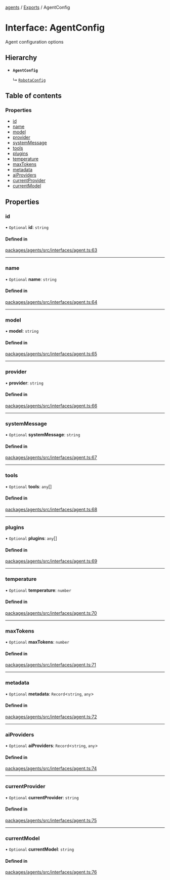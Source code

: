 <!-- 
 ⚠️  AUTO-GENERATED FILE - DO NOT EDIT MANUALLY
 This file is automatically generated by scripts/docs-generator.js
 To make changes, edit the source TypeScript files or update the generator script
-->

[agents](../../) / [Exports](../modules) / AgentConfig

# Interface: AgentConfig

Agent configuration options

## Hierarchy

- **`AgentConfig`**

  ↳ [`RobotaConfig`](RobotaConfig)

## Table of contents

### Properties

- [id](AgentConfig#id)
- [name](AgentConfig#name)
- [model](AgentConfig#model)
- [provider](AgentConfig#provider)
- [systemMessage](AgentConfig#systemmessage)
- [tools](AgentConfig#tools)
- [plugins](AgentConfig#plugins)
- [temperature](AgentConfig#temperature)
- [maxTokens](AgentConfig#maxtokens)
- [metadata](AgentConfig#metadata)
- [aiProviders](AgentConfig#aiproviders)
- [currentProvider](AgentConfig#currentprovider)
- [currentModel](AgentConfig#currentmodel)

## Properties

### id

• `Optional` **id**: `string`

#### Defined in

[packages/agents/src/interfaces/agent.ts:63](https://github.com/woojubb/robota/blob/e1b7b651a85a9b93f075b6523ec8de869e77f12c/packages/agents/src/interfaces/agent.ts#L63)

___

### name

• `Optional` **name**: `string`

#### Defined in

[packages/agents/src/interfaces/agent.ts:64](https://github.com/woojubb/robota/blob/e1b7b651a85a9b93f075b6523ec8de869e77f12c/packages/agents/src/interfaces/agent.ts#L64)

___

### model

• **model**: `string`

#### Defined in

[packages/agents/src/interfaces/agent.ts:65](https://github.com/woojubb/robota/blob/e1b7b651a85a9b93f075b6523ec8de869e77f12c/packages/agents/src/interfaces/agent.ts#L65)

___

### provider

• **provider**: `string`

#### Defined in

[packages/agents/src/interfaces/agent.ts:66](https://github.com/woojubb/robota/blob/e1b7b651a85a9b93f075b6523ec8de869e77f12c/packages/agents/src/interfaces/agent.ts#L66)

___

### systemMessage

• `Optional` **systemMessage**: `string`

#### Defined in

[packages/agents/src/interfaces/agent.ts:67](https://github.com/woojubb/robota/blob/e1b7b651a85a9b93f075b6523ec8de869e77f12c/packages/agents/src/interfaces/agent.ts#L67)

___

### tools

• `Optional` **tools**: `any`[]

#### Defined in

[packages/agents/src/interfaces/agent.ts:68](https://github.com/woojubb/robota/blob/e1b7b651a85a9b93f075b6523ec8de869e77f12c/packages/agents/src/interfaces/agent.ts#L68)

___

### plugins

• `Optional` **plugins**: `any`[]

#### Defined in

[packages/agents/src/interfaces/agent.ts:69](https://github.com/woojubb/robota/blob/e1b7b651a85a9b93f075b6523ec8de869e77f12c/packages/agents/src/interfaces/agent.ts#L69)

___

### temperature

• `Optional` **temperature**: `number`

#### Defined in

[packages/agents/src/interfaces/agent.ts:70](https://github.com/woojubb/robota/blob/e1b7b651a85a9b93f075b6523ec8de869e77f12c/packages/agents/src/interfaces/agent.ts#L70)

___

### maxTokens

• `Optional` **maxTokens**: `number`

#### Defined in

[packages/agents/src/interfaces/agent.ts:71](https://github.com/woojubb/robota/blob/e1b7b651a85a9b93f075b6523ec8de869e77f12c/packages/agents/src/interfaces/agent.ts#L71)

___

### metadata

• `Optional` **metadata**: `Record`\<`string`, `any`\>

#### Defined in

[packages/agents/src/interfaces/agent.ts:72](https://github.com/woojubb/robota/blob/e1b7b651a85a9b93f075b6523ec8de869e77f12c/packages/agents/src/interfaces/agent.ts#L72)

___

### aiProviders

• `Optional` **aiProviders**: `Record`\<`string`, `any`\>

#### Defined in

[packages/agents/src/interfaces/agent.ts:74](https://github.com/woojubb/robota/blob/e1b7b651a85a9b93f075b6523ec8de869e77f12c/packages/agents/src/interfaces/agent.ts#L74)

___

### currentProvider

• `Optional` **currentProvider**: `string`

#### Defined in

[packages/agents/src/interfaces/agent.ts:75](https://github.com/woojubb/robota/blob/e1b7b651a85a9b93f075b6523ec8de869e77f12c/packages/agents/src/interfaces/agent.ts#L75)

___

### currentModel

• `Optional` **currentModel**: `string`

#### Defined in

[packages/agents/src/interfaces/agent.ts:76](https://github.com/woojubb/robota/blob/e1b7b651a85a9b93f075b6523ec8de869e77f12c/packages/agents/src/interfaces/agent.ts#L76)
